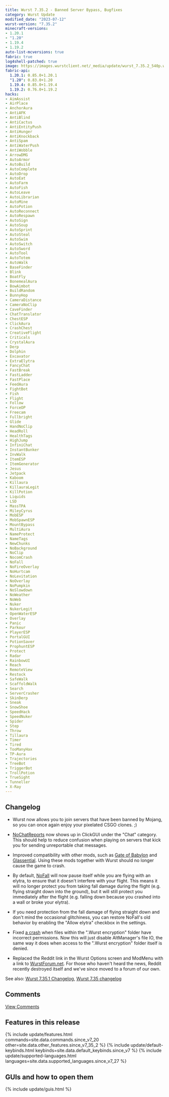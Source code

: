 ```yaml
---
title: Wurst 7.35.2 - Banned Server Bypass, Bugfixes
category: Wurst Update
modified_date: "2023-07-12"
wurst-version: "7.35.2"
minecraft-versions:
- 1.20.1
- "1.20"
- 1.19.4
- 1.19.2
auto-list-mcversions: true
fabric: true
log4shell-patched: true
image: https://images.wurstclient.net/_media/update/wurst_7.35.2_540p.webp
fabric-api:
  1.20.1: 0.85.0+1.20.1
  "1.20": 0.83.0+1.20
  1.19.4: 0.85.0+1.19.4
  1.19.2: 0.76.0+1.19.2
hacks:
- AimAssist
- AirPlace
- AnchorAura
- AntiAFK
- AntiBlind
- AntiCactus
- AntiEntityPush
- AntiHunger
- AntiKnockback
- AntiSpam
- AntiWaterPush
- AntiWobble
- ArrowDMG
- AutoArmor
- AutoBuild
- AutoComplete
- AutoDrop
- AutoEat
- AutoFarm
- AutoFish
- AutoLeave
- AutoLibrarian
- AutoMine
- AutoPotion
- AutoReconnect
- AutoRespawn
- AutoSign
- AutoSoup
- AutoSprint
- AutoSteal
- AutoSwim
- AutoSwitch
- AutoSword
- AutoTool
- AutoTotem
- AutoWalk
- BaseFinder
- Blink
- BoatFly
- BonemealAura
- BowAimbot
- BuildRandom
- BunnyHop
- CameraDistance
- CameraNoClip
- CaveFinder
- ChatTranslator
- ChestESP
- ClickAura
- CrashChest
- CreativeFlight
- Criticals
- CrystalAura
- Derp
- Dolphin
- Excavator
- ExtraElytra
- FancyChat
- FastBreak
- FastLadder
- FastPlace
- FeedAura
- FightBot
- Fish
- Flight
- Follow
- ForceOP
- Freecam
- Fullbright
- Glide
- HandNoClip
- HeadRoll
- HealthTags
- HighJump
- InfiniChat
- InstantBunker
- InvWalk
- ItemESP
- ItemGenerator
- Jesus
- Jetpack
- Kaboom
- Killaura
- KillauraLegit
- KillPotion
- Liquids
- LSD
- MassTPA
- MileyCyrus
- MobESP
- MobSpawnESP
- MountBypass
- MultiAura
- NameProtect
- NameTags
- NewChunks
- NoBackground
- NoClip
- NocomCrash
- NoFall
- NoFireOverlay
- NoHurtcam
- NoLevitation
- NoOverlay
- NoPumpkin
- NoSlowdown
- NoWeather
- NoWeb
- Nuker
- NukerLegit
- OpenWaterESP
- Overlay
- Panic
- Parkour
- PlayerESP
- PortalGUI
- PotionSaver
- ProphuntESP
- Protect
- Radar
- RainbowUI
- Reach
- RemoteView
- Restock
- SafeWalk
- ScaffoldWalk
- Search
- ServerCrasher
- SkinDerp
- Sneak
- SnowShoe
- SpeedHack
- SpeedNuker
- Spider
- Step
- Throw
- Tillaura
- Timer
- Tired
- TooManyHax
- TP-Aura
- Trajectories
- TreeBot
- TriggerBot
- TrollPotion
- TrueSight
- Tunneller
- X-Ray
---
```

## Changelog

- Wurst now allows you to join servers that have been banned by Mojang, so you can once again enjoy your pixelated CSGO clones. ;)

- [NoChatReports](https://wurst.wiki/nochatreports) now shows up in ClickGUI under the "Chat" category. This should help to reduce confusion when playing on servers that kick you for sending unreportable chat messages.

- Improved compatibility with other mods, such as [Gate of Babylon](https://legacy.curseforge.com/minecraft/mc-mods/gate-of-babylon) and [Glassential](https://legacy.curseforge.com/minecraft/mc-mods/glassential). Using these mods together with Wurst should no longer cause the game to crash.

- By default, [NoFall](https://wurst.wiki/nofall) will now pause itself while you are flying with an elytra, to ensure that it doesn't interfere with your flight. This means it will no longer protect you from taking fall damage during the flight (e.g. flying straight down into the ground), but it will still protect you immediately after the flight (e.g. falling down because you crashed into a wall or broke your elytra).

- If you need protection from the fall damage of flying straight down and don't mind the occasional glitchiness, you can restore NoFall's old behavior by enabling the "Allow elytra" checkbox in the settings.

- Fixed [a crash](https://wurstforum.net/d/22-game-crashes-upon-starting) when files within the ".Wurst encryption" folder have incorrect permissions. Now this will just disable AltManager's file IO, the same way it does when access to the ".Wurst encryption" folder itself is denied.

- Replaced the Reddit link in the Wurst Options screen and ModMenu with a link to [WurstForum.net](https://wurstforum.net/). For those who haven't heard the news, Reddit recently destroyed itself and we've since moved to a forum of our own.

See also: [Wurst 7.35.1 Changelog](/updates/wurst-7-35-1/), [Wurst 7.35 changelog](/updates/wurst-7-35/)

## Comments

<a href="https://wurstforum.net/d/44-wurst-7352-banned-server-bypass-bugfixes?utm_source=wurstclient.net&utm_medium=Wurst+update&utm_content=Wurst+7.35.2" target="_blank" class="button fg-white bg-lightBlue" data-analytics="View Comments" title="Discuss this update on our forum.">
  <span class="icon mif-bubbles"></span>
  View Comments
</a>

## Features in this release

{% include update/features.html commands=site.data.commands.since_v7_20 other=site.data.other_features.since_v7_35_2 %}
{% include update/default-keybinds.html keybinds=site.data.default_keybinds.since_v7 %}
{% include update/supported-languages.html languages=site.data.supported_languages.since_v7_27 %}

## GUIs and how to open them

{% include update/guis.html %}
